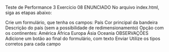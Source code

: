 Teste de Performance 3
Exercício 08
ENUNCIADO
No arquivo index.html, siga as etapas abaixo:

Crie um formulário, que tenha os campos:
País
Cor principal da bandeira
Descrição do país (sem a possibilidade de redimensionamento)
Opção com os continentes:
América
África
Europa
Ásia
Oceania
OBSERVAÇÕES
Adicione um botão ao final do formulário, com texto Enviar
Utilize os tipos corretos para cada campo
